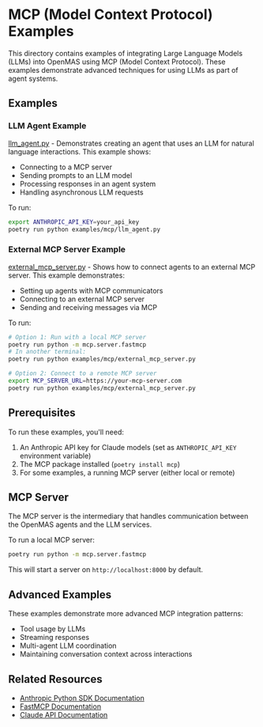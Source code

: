 # MCP (Model Context Protocol) Examples

This directory contains examples of integrating Large Language Models (LLMs) into OpenMAS using MCP (Model Context Protocol). These examples demonstrate advanced techniques for using LLMs as part of agent systems.

## Examples

### LLM Agent Example

[llm_agent.py](llm_agent.py) - Demonstrates creating an agent that uses an LLM for natural language interactions. This example shows:
- Connecting to a MCP server
- Sending prompts to an LLM model
- Processing responses in an agent system
- Handling asynchronous LLM requests

To run:
```bash
export ANTHROPIC_API_KEY=your_api_key
poetry run python examples/mcp/llm_agent.py
```

### External MCP Server Example

[external_mcp_server.py](external_mcp_server.py) - Shows how to connect agents to an external MCP server. This example demonstrates:
- Setting up agents with MCP communicators
- Connecting to an external MCP server
- Sending and receiving messages via MCP

To run:
```bash
# Option 1: Run with a local MCP server
poetry run python -m mcp.server.fastmcp
# In another terminal:
poetry run python examples/mcp/external_mcp_server.py

# Option 2: Connect to a remote MCP server
export MCP_SERVER_URL=https://your-mcp-server.com
poetry run python examples/mcp/external_mcp_server.py
```

## Prerequisites

To run these examples, you'll need:

1. An Anthropic API key for Claude models (set as `ANTHROPIC_API_KEY` environment variable)
2. The MCP package installed (`poetry install mcp`)
3. For some examples, a running MCP server (either local or remote)

## MCP Server

The MCP server is the intermediary that handles communication between the OpenMAS agents and the LLM services.

To run a local MCP server:
```bash
poetry run python -m mcp.server.fastmcp
```

This will start a server on `http://localhost:8000` by default.

## Advanced Examples

These examples demonstrate more advanced MCP integration patterns:

- Tool usage by LLMs
- Streaming responses
- Multi-agent LLM coordination
- Maintaining conversation context across interactions

## Related Resources

- [Anthropic Python SDK Documentation](https://github.com/anthropics/anthropic-sdk-python)
- [FastMCP Documentation](https://github.com/anthropics/anthropic-tools/tree/main/mcp)
- [Claude API Documentation](https://docs.anthropic.com/claude/reference/getting-started-with-the-api)
